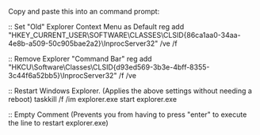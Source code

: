 Copy and paste this into an command prompt: 
 
:: Set "Old" Explorer Context Menu as Default
reg add "HKEY_CURRENT_USER\SOFTWARE\CLASSES\CLSID\{86ca1aa0-34aa-4e8b-a509-50c905bae2a2}\InprocServer32" /ve /f

:: Remove Explorer "Command Bar"
reg add "HKCU\Software\Classes\CLSID\{d93ed569-3b3e-4bff-8355-3c44f6a52bb5}\InprocServer32" /f /ve

:: Restart Windows Explorer. (Applies the above settings without needing a reboot)
taskkill /f /im explorer.exe
start explorer.exe

:: Empty Comment (Prevents you from having to press "enter" to execute the line to restart explorer.exe)
